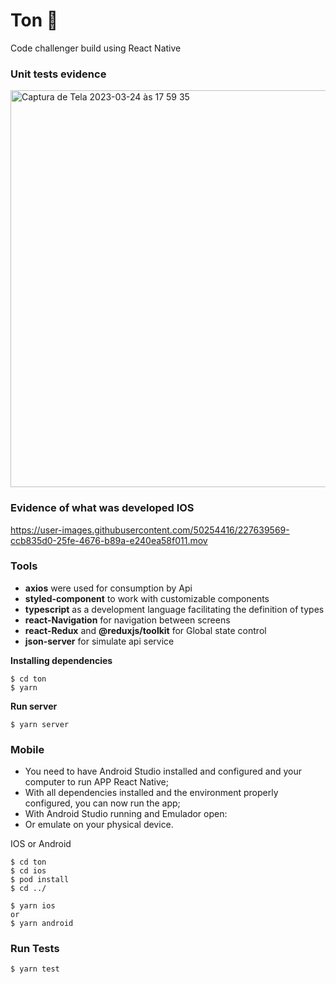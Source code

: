 # Ton  🧩

Code challenger build using React Native


### Unit tests evidence
<img width="635" alt="Captura de Tela 2023-03-24 às 17 59 35" src="https://user-images.githubusercontent.com/50254416/227639389-57ac6761-3289-4ca7-86c2-de2df3d541a4.png">

### Evidence of what was developed IOS

https://user-images.githubusercontent.com/50254416/227639569-ccb835d0-25fe-4676-b89a-e240ea58f011.mov


### Tools
- **axios** were used for consumption by Api
- **styled-component** to work with customizable components
- **typescript** as a development language facilitating the definition of types
- **react-Navigation** for navigation between screens
- **react-Redux** and **@reduxjs/toolkit** for Global state control
- **json-server** for simulate api service

**Installing dependencies**

```
$ cd ton 
$ yarn 
```

**Run server**

```
$ yarn server
```


### Mobile
* You need to have Android Studio installed and configured and your computer to run APP React Native;
* With all dependencies installed and the environment properly configured, you can now run the app;
* With Android Studio running and Emulador open:
* Or emulate on your physical device.


IOS or Android

```
$ cd ton
$ cd ios 
$ pod install  
$ cd ../

$ yarn ios
or 
$ yarn android  
```

### Run Tests

```
$ yarn test 
```
